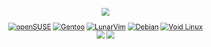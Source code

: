 <p align="center">
  <img src="https://readme-typing-svg.herokuapp.com?font=Roboto&color=%23F75C7E&size=25&center=true&vCenter=true&width=450&lines=Olá,+sou+Akil;Hello,+I'm+Akil">
</p>


<div align="center">
  <a href="https://github.com/Akil-1/Comando--Linux"><img src="https://img.shields.io/badge/SUSE-0C322C?style=for-the-badge&logo=SUSE&logoColor=white&labelColor=black" alt="openSUSE" /></a>
  <a href="https://github.com/Akil-1/Comando--Linux"><img src="https://img.shields.io/badge/Gentoo-54487A?style=for-the-badge&logo=gentoo&logoColor=white&labelColor=black" alt="Gentoo" /></a>
  <a href="#"><img src="https://img.shields.io/badge/LunarVim-5D5F88?style=for-the-badge&logo=vim&logoColor=white&labelColor=black" alt="LunarVim" /></a>
  <a href="https://github.com/Akil-1/Comando--Linux"><img src="https://img.shields.io/badge/Debian-A81D33?style=for-the-badge&logo=debian&logoColor=white&labelColor=black" alt="Debian" /></a>
  <a href="https://github.com/Akil-1/Comando--Linux"><img src="https://img.shields.io/badge/Void_Linux-4E9BBA?style=for-the-badge&logo=void-linux&logoColor=white&labelColor=black" alt="Void Linux" /></a>
</div>


<div align="center">
<img src="https://github-readme-stats.vercel.app/api?username=AKYlL&show_icons=true&count_private=true&hide_border=true&title_color=ff91a8&icon_color=ff91a8&text_color=c9d1d9&bg_color=0d1117" />
      <img src="https://github-readme-stats.vercel.app/api/top-langs/?username=AKYlL&layout=compact&hide_border=true&title_color=ff91a8&text_color=c9d1d9&bg_color=0d1117" />
    </
    div>
